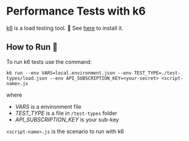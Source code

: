 # Performance Tests with k6

[k6](https://k6.io/) is a load testing tool. 👀
See [here](https://k6.io/docs/get-started/installation/) to install it.

## How to Run 🚀

To run k6 tests use the command:

``` shell
k6 run --env VARS=local.environment.json --env TEST_TYPE=./test-types/load.json --env API_SUBSCRIPTION_KEY=<your-secret> <script-name>.js
```

where

- _VARS_ is a environment file
- _TEST_TYPE_ is a file in `/test-types` folder
- _API_SUBSCRIPTION_KEY_ is your sub-key

`<script-name>.js` is the scenario to run with k6
